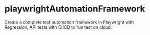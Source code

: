 # playwrightAutomationFramework
Create a complete test automation framework in Playwright with Regression, API tests with  CI/CD to run test on cloud. 
